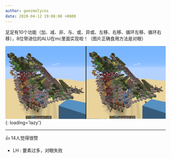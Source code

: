 ```yaml
---
author: geezmolycos
date: 2020-04-12 19:08:00 +0800
---
```


足足有10个功能（加、减、非、与、或、异或、左移、右移、循环左移、循环右移），8位带进位的ALU在mc里面实现啦！（图片正确食用方法是对眼）

![](/images/qq-zone/2020-04-12-alu.png){: loading='lazy'}

---
👍 14人觉得很赞

- LH : 要素过多，对眼失败
